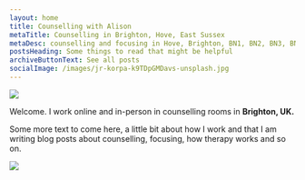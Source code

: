 ```yaml
---
layout: home
title: Counselling with Alison
metaTitle: Counselling in Brighton, Hove, East Sussex
metaDesc: counselling and focusing in Hove, Brighton, BN1, BN2, BN3, BN41, BN43
postsHeading: Some things to read that might be helpful
archiveButtonText: See all posts
socialImage: /images/jr-korpa-k9TDpGMDavs-unsplash.jpg
---
```

![](/images/jr-korpa-k9TDpGMDavs-unsplash.jpg)

W﻿elcome. I work online and in-person in counselling rooms in **Brighton, UK.**

S﻿ome more text to come here, a little bit about how I work and that I am writing blog posts about counselling, focusing, how therapy works and so on. 

![](/images/alison4.jpg)